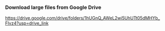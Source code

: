 ### Download large files from Google Drive
https://drive.google.com/drive/folders/1hUGnQ_AWeL2wi5UhUTt05dMHYb_FIvz4?usp=drive_link